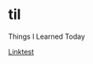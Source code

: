 # til
Things I Learned Today

<!--- generate_list_below --->
[Linktest](css/how-to-center-things-using-css.md)